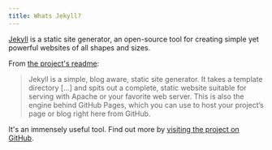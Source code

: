 ```yaml
---
title: Whats Jekyll?
---
```


<p class="lead"> <a href="http://jekyllrb.com">Jekyll</a> is a static site generator, an open-source tool for creating simple yet powerful websites of all shapes and sizes.</p>

From [the project's readme](https://github.com/jekyll/jekyll/blob/master/README.markdown):

> Jekyll is a simple, blog aware, static site generator. It takes a template directory [...] and spits out a complete, static website suitable for serving with Apache or your favorite web server. This is also the engine behind GitHub Pages, which you can use to host your project’s page or blog right here from GitHub.

It's an immensely useful tool. Find out more by [visiting the project on GitHub](https://github.com/jekyll/jekyll).

<div id="example"></div>
<script src="https://cdnjs.cloudflare.com/ajax/libs/d3/3.4.12/d3.js"></script>
<script src="{{site.basurl}}/spacetime/js/embed-d3.js"></script>

